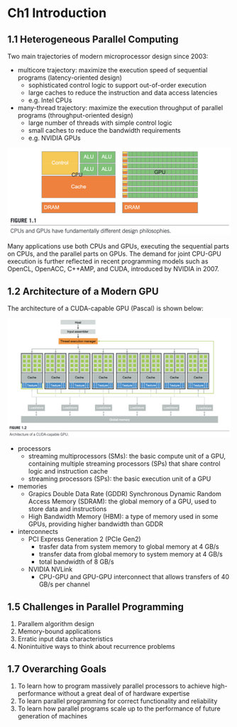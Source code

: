 # Ch1 Introduction

## 1.1 Heterogeneous Parallel Computing

Two main trajectories of modern microprocessor design since 2003:

- multicore trajectory: maximize the execution speed of sequential programs (latency-oriented design)
    - sophisticated control logic to support out-of-order execution
    - large caches to reduce the instruction and data access latencies
    - e.g. Intel CPUs
- many-thread trajectory: maximize the execution throughput of parallel programs (throughput-oriented design)
    - large number of threads with simple control logic
    - small caches to reduce the bandwidth requirements
    - e.g. NVIDIA GPUs

![fig1-1](figure/fig1-1.png)

Many applications use both CPUs and GPUs, executing the sequential parts on CPUs, and the parallel parts on GPUs. The demand for joint CPU-GPU execution is further reflected in recent programming models such as OpenCL, OpenACC, C++AMP, and CUDA, introduced by NVIDIA in 2007.

## 1.2 Architecture of a Modern GPU

The architecture of a CUDA-capable GPU (Pascal) is shown below:

![fig1-2](figure/fig1-2.png)

- processors
    - streaming multiprocessors (SMs): the basic compute unit of a GPU, containing multiple streaming processors (SPs) that share control logic and instruction cache
    - streaming processors (SPs): the basic execution unit of a GPU
- memories
    - Grapics Double Data Rate (GDDR) Synchronous Dynamic Random Access Memory (SDRAM): the global memory of a GPU, used to store data and instructions
    - High Bandwidth Memory (HBM): a type of memory used in some GPUs, providing higher bandwidth than GDDR
- interconnects
    - PCI Express Generation 2 (PCIe Gen2)
        - trasfer data from system memory to global memory at 4 GB/s
        - transfer data from global memory to system memory at 4 GB/s
        - total bandwidth of 8 GB/s
    - NVIDIA NVLink
        - CPU-GPU and GPU-GPU interconnect that allows transfers of 40 GB/s per channel

## 1.5 Challenges in Parallel Programming

1. Parallem algorithm design
2. Memory-bound applications
3. Erratic input data characteristics
4. Nonintuitive ways to think about recurrence problems

## 1.7 Overarching Goals

1. To learn how to program massively parallel processors to achieve high-performance without a great deal of of hardware expertise
2. To learn parallel programming for correct functionality and reliability
3. To learn how parallel programs scale up to the performance of future generation of machines
